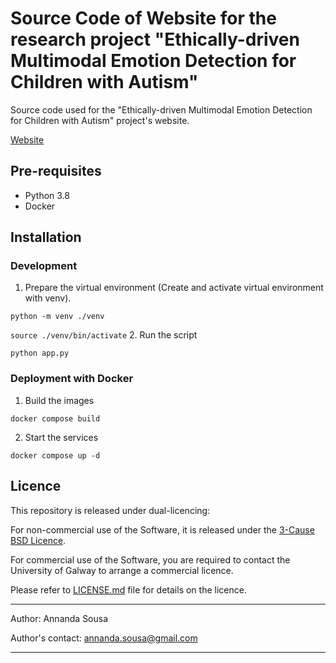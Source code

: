 # Source Code of Website for the research project "Ethically-driven Multimodal Emotion Detection for Children with Autism"

Source code used for the "Ethically-driven Multimodal Emotion Detection for Children with Autism" project's website.

[Website](http://emotion-asd.datascienceinstitute.ie/)

## Pre-requisites
- Python 3.8 
- Docker

## Installation
### Development
1. Prepare the virtual environment (Create and activate virtual environment with venv).

`python -m venv ./venv`

`source ./venv/bin/activate`
2. Run the script 

`python app.py`

### Deployment with Docker
1. Build the images

`docker compose build`

2. Start the services

`docker compose up -d`


## Licence

This repository is released under dual-licencing:

For non-commercial use of the Software, it is released under
the [3-Cause BSD Licence](https://opensource.org/license/bsd-3-clause/).

For commercial use of the Software, you are required to contact the University of Galway to arrange a commercial
licence.

Please refer to [LICENSE.md](LICENSE.md) file for details on the licence.

----

Author: Annanda Sousa

Author's contact: [annanda.sousa@gmail.com](mailto:annanda.sousa@gmail.com)

----
